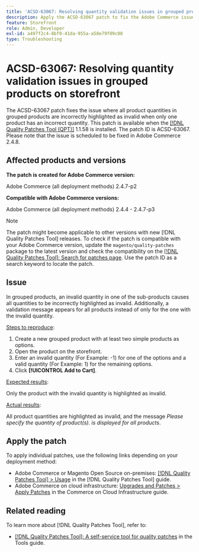 ```yaml
---
title: 'ACSD-63067: Resolving quantity validation issues in grouped products on storefront'
description: Apply the ACSD-63067 patch to fix the Adobe Commerce issue where all product quantities in grouped products are incorrectly highlighted as invalid when only one product has an incorrect quantity.
feature: Storefront
role: Admin, Developer
exl-id: a497f2c4-8bf0-41da-955a-a58e79f09c08
type: Troubleshooting
---
```

# ACSD-63067: Resolving quantity validation issues in grouped products on storefront

The ACSD-63067 patch fixes the issue where all product quantities in grouped products are incorrectly highlighted as invalid when only one product has an incorrect quantity. This patch is available when the [[!DNL Quality Patches Tool (QPT)]](/help/tools/quality-patches-tool/quality-patches-tool-to-self-serve-quality-patches.md) 1.1.58 is installed. The patch ID is ACSD-63067. Please note that the issue is scheduled to be fixed in Adobe Commerce 2.4.8.

## Affected products and versions

**The patch is created for Adobe Commerce version:**

Adobe Commerce (all deployment methods)  2.4.7-p2

**Compatible with Adobe Commerce versions:**

Adobe Commerce (all deployment methods) 2.4.4 - 2.4.7-p3

>[!NOTE]
>
>The patch might become applicable to other versions with new [!DNL Quality Patches Tool] releases. To check if the patch is compatible with your Adobe Commerce version, update the `magento/quality-patches` package to the latest version and check the compatibility on the [[!DNL Quality Patches Tool]: Search for patches page](https://experienceleague.adobe.com/tools/commerce-quality-patches/index.html). Use the patch ID as a search keyword to locate the patch.

## Issue

In grouped products, an invalid quantity in one of the sub-products causes all quantities to be incorrectly highlighted as invalid. Additionally, a validation message appears for all products instead of only for the one with the invalid quantity.

<u>Steps to reproduce</u>:

1. Create a new grouped product with at least two simple products as options.
1. Open the product on the storefront.
1. Enter an invalid quantity (For Example: -1) for one of the options and a valid quantity (For Example: 1) for the remaining options.
1. Click  **[!UICONTROL Add to Cart]**.

<u>Expected results</u>:

Only the product with the invalid quantity is highlighted as invalid.

<u>Actual results</u>:

All product quantities are highlighted as invalid, and the message *Please specify the quantity of product(s). is displayed for all products*.


## Apply the patch

To apply individual patches, use the following links depending on your deployment method:

* Adobe Commerce or Magento Open Source on-premises: [[!DNL Quality Patches Tool] > Usage](/help/tools/quality-patches-tool/usage.md) in the [!DNL Quality Patches Tool] guide.
* Adobe Commerce on cloud infrastructure: [Upgrades and Patches > Apply Patches](https://experienceleague.adobe.com/docs/commerce-cloud-service/user-guide/develop/upgrade/apply-patches.html) in the Commerce on Cloud Infrastructure guide.


## Related reading

To learn more about [!DNL Quality Patches Tool], refer to:

* [[!DNL Quality Patches Tool]: A self-service tool for quality patches](/help/tools/quality-patches-tool/quality-patches-tool-to-self-serve-quality-patches.md) in the Tools guide.
